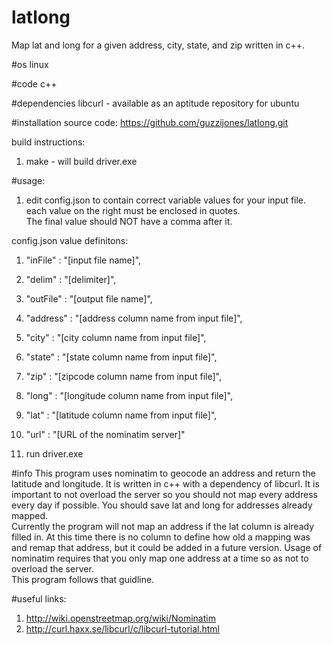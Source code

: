 # latlong
Map lat and long for a given address, city, state, and zip written in c++.

#os 
linux

#code
c++ 

#dependencies
libcurl - available as an aptitude repository for ubuntu

#installation
source code: https://github.com/guzzijones/latlong.git

build instructions:
1. make - will build driver.exe

#usage:
1. edit config.json to contain correct variable values for your input file.  
each value on the right must be enclosed in quotes.  
The final value should NOT have a comma after it.

config.json value definitons:
   1. "inFile" : "[input file name]",
   2. "delim" : "[delimiter]",
   3. "outFile" : "[output file name]",
   4. "address" : "[address column name from input file]",
   5. "city" : "[city column name from input file]",
   6. "state" : "[state column name from input file]",
   7. "zip" : "[zipcode column name from input file]",
   8. "long" : "[longitude column name from input file]",
   9. "lat" : "[latitude column name from input file]",
   10. "url" : "[URL of the nominatim server]"

2. run driver.exe


#info
This program uses nominatim to geocode an address and return the latitude and longitude.  It is written in c++ with a dependency of libcurl.
It is important to not overload the server so you should
not map every address every day if possible.  You should save lat and long for addresses already mapped.  
Currently the program will not map an address if the lat column is already filled in.  At this time there is 
no column to define how old a mapping was and remap that address, but it could be added in a future version.
Usage of nominatim requires that you only map one address at a time so as not to overload the server.  
This program follows that guidline.


#useful links:

1.  http://wiki.openstreetmap.org/wiki/Nominatim
2.  http://curl.haxx.se/libcurl/c/libcurl-tutorial.html



